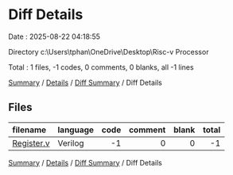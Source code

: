# Diff Details

Date : 2025-08-22 04:18:55

Directory c:\\Users\\tphan\\OneDrive\\Desktop\\Risc-v Processor

Total : 1 files,  -1 codes, 0 comments, 0 blanks, all -1 lines

[Summary](results.md) / [Details](details.md) / [Diff Summary](diff.md) / Diff Details

## Files
| filename | language | code | comment | blank | total |
| :--- | :--- | ---: | ---: | ---: | ---: |
| [Register.v](/Register.v) | Verilog | -1 | 0 | 0 | -1 |

[Summary](results.md) / [Details](details.md) / [Diff Summary](diff.md) / Diff Details